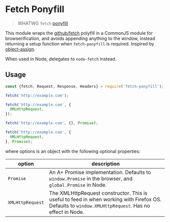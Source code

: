 # Fetch Ponyfill

> WHATWG `fetch` [ponyfill](https://ponyfill.com)

This module wraps the [github/fetch](https://github.com/github/fetch) polyfill in a CommonJS module
for browserification, and avoids appending anything to the window, instead returning a setup
function when `fetch-ponyfill` is required. Inspired by
[object-assign](https://github.com/sindresorhus/object-assign).

When used in Node, delegates to `node-fetch` instead.

## Usage

```javascript
const {fetch, Request, Response, Headers} = require('fetch-ponyfill');

fetch('http://example.com');

fetch('http://example.com', {
  XMLHttpRequest,
});

fetch('http://example.com', {}, Promise);

fetch('http://example.com', {
  XMLHttpRequest,
}, Promise);
```

where options is an object with the following optional properties:

| option | description |
| ------ | ----------- |
| `Promise` | An A+ Promise implementation. Defaults to `window.Promise` in the browser, and `global.Promise` in Node. |
| `XMLHttpRequest` | The XMLHttpRequest constructor. This is useful to feed in when working with Firefox OS. Defaults to `window.XMLHttpRequest`. Has no effect in Node. |
